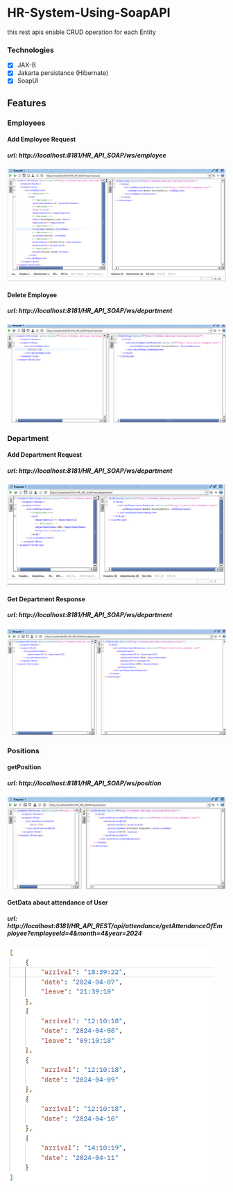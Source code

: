 # HR-System-Using-SoapAPI
this rest apis enable CRUD operation for each Entity

### Technologies
- [x] JAX-B
- [x] Jakarta persistance (Hibernate)
- [x] SoapUI
## Features

### Employees
#### Add Employee Request
##### url: http://localhost:8181/HR_API_SOAP/ws/employee
![AddEmployee](https://github.com/Rashida5/HumanResourcesAPI/blob/main/images/addEmployeeSoap.png)

#### Delete Employee
##### url: http://localhost:8181/HR_API_SOAP/ws/department
![getEmployee](https://github.com/Rashida5/HumanResourcesAPI/blob/main/images/deleteEmployeeSoap.png)

### Department

#### Add Department Request
##### url: http://localhost:8181/HR_API_SOAP/ws/department
![AddDepartment](https://github.com/Rashida5/HumanResourcesAPI/blob/main/images/addDepartmentSoap.png)

#### Get Department Response
##### url: http://localhost:8181/HR_API_SOAP/ws/department
![GetDepartment](https://github.com/Rashida5/HumanResourcesAPI/blob/main/images/getDeptSoap.png)

### Positions

#### getPosition
##### url: http://localhost:8181/HR_API_SOAP/ws/position
![ArriveOfUser](https://github.com/Rashida5/HumanResourcesAPI/blob/main/images/getPositionSoap.png)


#### GetData about attendance of User
##### url: http://localhost:8181/HR_API_REST/api/attendance/getAttendanceOfEmployee?employeeId=4&month=4&year=2024
![GetDataAbout](https://github.com/Rashida5/HumanResourcesAPI/blob/main/images/getDataAboutofAttendance.png)
